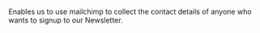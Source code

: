 Enables us to use mailchimp to collect the contact details of anyone who wants to signup to our Newsletter.
